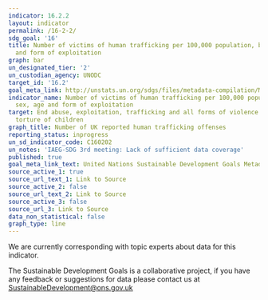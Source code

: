 ```yaml
---
indicator: 16.2.2
layout: indicator
permalink: /16-2-2/
sdg_goal: '16'
title: Number of victims of human trafficking per 100,000 population, by sex, age
  and form of exploitation
graph: bar
un_designated_tier: '2'
un_custodian_agency: UNODC
target_id: '16.2'
goal_meta_link: http://unstats.un.org/sdgs/files/metadata-compilation/Metadata-Goal-16.pdf
indicator_name: Number of victims of human trafficking per 100,000 population, by
  sex, age and form of exploitation
target: End abuse, exploitation, trafficking and all forms of violence against and
  torture of children
graph_title: Number of UK reported human trafficking offenses
reporting_status: inprogress
un_sd_indicator_code: C160202
un_notes: 'IAEG-SDG 3rd meeting: Lack of sufficient data coverage'
published: true
goal_meta_link_text: United Nations Sustainable Development Goals Metadata (pdf 1361kB)
source_active_1: true
source_url_text_1: Link to Source
source_active_2: false
source_url_text_2: Link to Source
source_active_3: false
source_url_3: Link to Source
data_non_statistical: false
graph_type: line
---
```


We are currently corresponding with topic experts about data for this indicator. 

The Sustainable Development Goals is a collaborative project, if you have any feedback or suggestions for data please contact us at <SustainableDevelopment@ons.gov.uk>  

